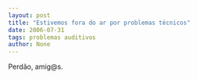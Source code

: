 ```yaml
---
layout: post
title: "Estivemos fora do ar por problemas técnicos"
date: 2006-07-31
tags: problemas auditivos
author: None
---
```

Perdão, amig@s. 